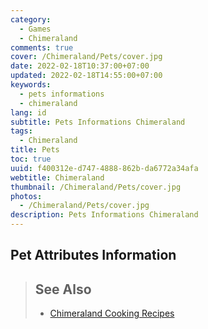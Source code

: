 ```yaml
---
category:
  - Games
  - Chimeraland
comments: true
cover: /Chimeraland/Pets/cover.jpg
date: 2022-02-18T10:37:00+07:00
updated: 2022-02-18T14:55:00+07:00
keywords:
  - pets informations
  - chimeraland
lang: id
subtitle: Pets Informations Chimeraland
tags:
  - Chimeraland
title: Pets
toc: true
uuid: f400312e-d747-4888-862b-da6772a34afa
webtitle: Chimeraland
thumbnail: /Chimeraland/Pets/cover.jpg
photos:
  - /Chimeraland/Pets/cover.jpg
description: Pets Informations Chimeraland
---
```


<!-- translator -->
<style>
  .translated-ltr {
    margin-top: -40px;
  }

  .translated-ltr {
    margin-top: -40px;
  }

  .goog-te-banner-frame {
    display: none;
    margin-top: -20px;
  }

  .goog-logo-link {
    display: none !important;
  }

  .goog-te-gadget {
    color: transparent !important;
  }
</style>

<div id="google_translate_element"></div>

<script type="text/javascript">
  function googleTranslateElementInit() {
    new google.translate.TranslateElement({ pageLanguage: 'id' }, 'google_translate_element');
  }
</script>

<script type="text/javascript" src="//translate.google.com/translate_a/element.js?cb=googleTranslateElementInit"></script>

## Pet Attributes Information

<!-- include Pets/table.html -->
<script src='Pets/script.js'></script>
<link rel="stylesheet" href="Pets/style.css" />

> ## See Also
> - [Chimeraland Cooking Recipes](https://www.webmanajemen.com/Chimeraland/Recipes.html)

